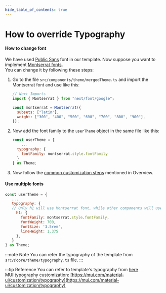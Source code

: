 ```yaml
---
hide_table_of_contents: true
---
```


# How to override Typography

#### How to change font

We have used [Public Sans](https://fonts.google.com/specimen/Public+Sans?query=public+sans) font in our template. Now suppose you want to implement [Montserrat fonts](https://fonts.google.com/specimen/Montserrat?query=montserrat).<br/>
You can change it by following these steps:

1. Go to the file `src/components/theme/mergedTheme.ts` and import the Montserrat font and use like this:

   ```js
   // Next Imports
   import { Montserrat } from "next/font/google";

   const montserrat = Montserrat({
     subsets: ["latin"],
     weight: ["300", "400", "500", "600", "700", "800", "900"],
   });
   ```

2. Now add the font family to the `userTheme` object in the same file like this:

   ```js title="src/components/theme/mergedTheme.ts"
   const userTheme = {
       ...
     typography: {
       fontFamily: montserrat.style.fontFamily
     }
   } as Theme;
   ```

3. Now follow the [common customization steps](/docs/guide/development/theming/overview#common-customization-steps) mentioned in Overview.

#### Use multiple fonts

```js title="src/components/theme/mergedTheme.ts"
const userTheme = {
   ...
   typography: {
   // Only h1 will use Montserrat font, while other components will use Inter font,
     h1: {
       fontFamily: montserrat.style.fontFamily,
       fontWeight: 700,
       fontSize: '3.5rem',
       lineHeight: 1.375
     },
   }
} as Theme;
```

:::note Note
You can refer the typography of the template from `src/@core/theme/typography.ts` file.
:::

:::tip Reference
You can refer to template's typography from [here](/docs/user-interface/foundation/typography) <br/>
MUI typography customization: [https://mui.com/material-ui/customization/typography](https://mui.com/material-ui/customization/typography)

